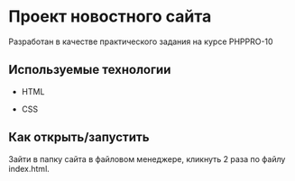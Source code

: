 # Проект новостного сайта

Разработан в качестве практического задания на курсе PHPPRO-10


## Используемые технологии

* HTML

* CSS 

## Как открыть/запустить

Зайти в папку сайта в файловом менеджере, кликнуть 2 раза по файлу index.html.

